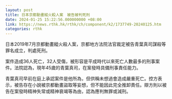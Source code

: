 ```yaml
---
layout: post
title: 日本京都動畫縱火殺人案　被告被判死刑
date: 2024-01-25 15:22:56.000000000 +08:00
link: https://news.rthk.hk/rthk/ch/component/k2/1737749-20240125.htm
categories: rthk
---
```


日本2019年7月京都動畫縱火殺人案，京都地方法院法官裁定被告青葉真司謀殺等罪名成立，判處死刑。

案件造成36人死亡，32人受傷，被形容是平成時代以來死亡人數最多的刑事案件。法院認為，現年45歲的青葉真司，在案發時具備刑事責任能力。

青葉真司早前在庭上承認案件是他所為，但供稱未想過會造成嚴重死亡。控方表示，被告存在小說被京都動畫盜取等妄想，但不能因此完全推卸責任。辯方則以被告在案發時精神失常或精神衰竭等為由，認為應判無罪或減刑。
